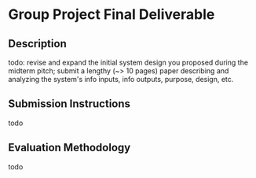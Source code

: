 # Group Project Final Deliverable

## Description

todo: revise and expand the initial system design you proposed during the midterm pitch;  submit a lengthy (~> 10 pages) paper describing and analyzing the system's info inputs, info outputs, purpose, design, etc.

## Submission Instructions

todo

## Evaluation Methodology

todo
